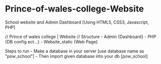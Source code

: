 # Prince-of-wales-college-Website
School website and Admin Dashboard [Using HTML5, CSS3, Javascript, PHP]

// Prince of wales college | Website //
 Structure
	- Admin {Dashboard}
	- PHP {DB config ect...}
	- Website_static {Web Page}

Steps to run
	- Make a database in your server [use database name as "pow_school"]
	- Then import given database into your db [pow_school]
